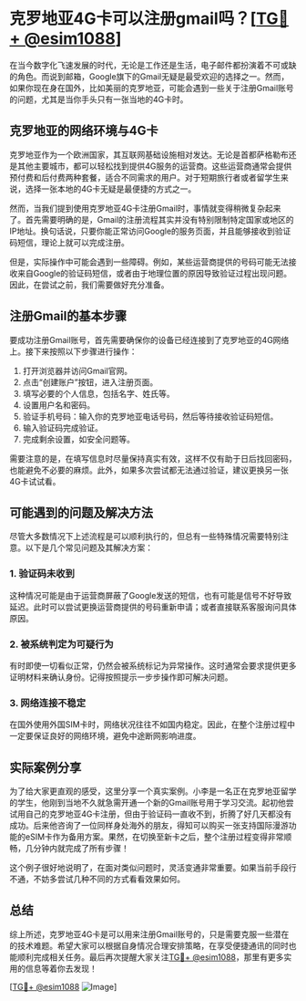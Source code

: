 # 克罗地亚4G卡可以注册gmail吗？[[TG💪+ @esim1088](https://t.me/s/esim1088)]

在当今数字化飞速发展的时代，无论是工作还是生活，电子邮件都扮演着不可或缺的角色。而说到邮箱，Google旗下的Gmail无疑是最受欢迎的选择之一。然而，如果你现在身在国外，比如美丽的克罗地亚，可能会遇到一些关于注册Gmail账号的问题，尤其是当你手头只有一张当地的4G卡时。

## 克罗地亚的网络环境与4G卡

克罗地亚作为一个欧洲国家，其互联网基础设施相对发达。无论是首都萨格勒布还是其他主要城市，都可以轻松找到提供4G服务的运营商。这些运营商通常会提供预付费和后付费两种套餐，适合不同需求的用户。对于短期旅行者或者留学生来说，选择一张本地的4G卡无疑是最便捷的方式之一。

然而，当我们提到使用克罗地亚4G卡注册Gmail时，事情就变得稍微复杂起来了。首先需要明确的是，Gmail的注册流程其实并没有特别限制特定国家或地区的IP地址。换句话说，只要你能正常访问Google的服务页面，并且能够接收到验证码短信，理论上就可以完成注册。

但是，实际操作中可能会遇到一些障碍。例如，某些运营商提供的号码可能无法接收来自Google的验证码短信，或者由于地理位置的原因导致验证过程出现问题。因此，在尝试之前，我们需要做好充分准备。

## 注册Gmail的基本步骤

要成功注册Gmail账号，首先需要确保你的设备已经连接到了克罗地亚的4G网络上。接下来按照以下步骤进行操作：

1. 打开浏览器并访问Gmail官网。
2. 点击“创建账户”按钮，进入注册页面。
3. 填写必要的个人信息，包括名字、姓氏等。
4. 设置用户名和密码。
5. 验证手机号码：输入你的克罗地亚电话号码，然后等待接收验证码短信。
6. 输入验证码完成验证。
7. 完成剩余设置，如安全问题等。

需要注意的是，在填写信息时尽量保持真实有效，这样不仅有助于日后找回密码，也能避免不必要的麻烦。此外，如果多次尝试都无法通过验证，建议更换另一张4G卡试试看。

## 可能遇到的问题及解决方法

尽管大多数情况下上述流程是可以顺利执行的，但总有一些特殊情况需要特别注意。以下是几个常见问题及其解决方案：

### 1. 验证码未收到
这种情况可能是由于运营商屏蔽了Google发送的短信，也有可能是信号不好导致延迟。此时可以尝试更换运营商提供的号码重新申请；或者直接联系客服询问具体原因。

### 2. 被系统判定为可疑行为
有时即使一切看似正常，仍然会被系统标记为异常操作。这时通常会要求提供更多证明材料来确认身份。记得按照提示一步步操作即可解决问题。

### 3. 网络连接不稳定
在国外使用外国SIM卡时，网络状况往往不如国内稳定。因此，在整个注册过程中一定要保证良好的网络环境，避免中途断网影响进度。

## 实际案例分享

为了给大家更直观的感受，这里分享一个真实案例。小李是一名正在克罗地亚留学的学生，他刚到当地不久就急需开通一个新的Gmail账号用于学习交流。起初他尝试用自己的克罗地亚4G卡注册，但由于验证码一直收不到，折腾了好几天都没有成功。后来他咨询了一位同样身处海外的朋友，得知可以购买一张支持国际漫游功能的eSIM卡作为备用方案。果然，在切换至新卡之后，整个注册过程变得非常顺畅，几分钟内就完成了所有步骤！

这个例子很好地说明了，在面对类似问题时，灵活变通非常重要。如果当前手段行不通，不妨多尝试几种不同的方式看看效果如何。

## 总结

综上所述，克罗地亚4G卡是可以用来注册Gmail账号的，只是需要克服一些潜在的技术难题。希望大家可以根据自身情况合理安排策略，在享受便捷通讯的同时也能顺利完成相关任务。最后再次提醒大家关注[TG💪+ @esim1088](https://t.me/s/esim1088)，那里有更多实用的信息等着你去发现！

[[TG💪+ @esim1088](https://t.me/s/esim1088) ![Image](https://i.postimg.cc/4NQfJmqS/Snipaste-2025-05-13-00-14-12.png)]